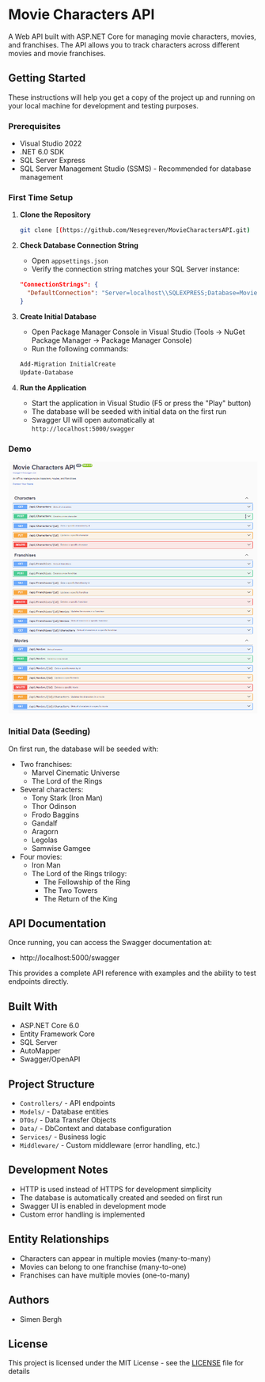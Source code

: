 # Movie Characters API

A Web API built with ASP.NET Core for managing movie characters, movies, and franchises. The API allows you to track characters across different movies and movie franchises.

## Getting Started

These instructions will help you get a copy of the project up and running on your local machine for development and testing purposes.

### Prerequisites

- Visual Studio 2022
- .NET 6.0 SDK
- SQL Server Express
- SQL Server Management Studio (SSMS) - Recommended for database management

### First Time Setup

1. **Clone the Repository**
   ```bash
   git clone [(https://github.com/Nesegreven/MovieCharactersAPI.git)
   ```

2. **Check Database Connection String**
   - Open `appsettings.json`
   - Verify the connection string matches your SQL Server instance:
   ```json
   "ConnectionStrings": {
     "DefaultConnection": "Server=localhost\\SQLEXPRESS;Database=MovieCharactersDb;Trusted_Connection=True;TrustServerCertificate=True"
   }
   ```

3. **Create Initial Database**
   - Open Package Manager Console in Visual Studio (Tools → NuGet Package Manager → Package Manager Console)
   - Run the following commands:
   ```powershell
   Add-Migration InitialCreate
   Update-Database
   ```

4. **Run the Application**
   - Start the application in Visual Studio (F5 or press the "Play" button)
   - The database will be seeded with initial data on the first run
   - Swagger UI will open automatically at `http://localhost:5000/swagger`

### Demo
![API Running Demo](./demo-running.png)

### Initial Data (Seeding)

On first run, the database will be seeded with:
- Two franchises:
  * Marvel Cinematic Universe
  * The Lord of the Rings
- Several characters:
  * Tony Stark (Iron Man)
  * Thor Odinson
  * Frodo Baggins
  * Gandalf
  * Aragorn
  * Legolas
  * Samwise Gamgee
- Four movies:
  * Iron Man
  * The Lord of the Rings trilogy:
    - The Fellowship of the Ring
    - The Two Towers
    - The Return of the King

## API Documentation

Once running, you can access the Swagger documentation at:
- http://localhost:5000/swagger

This provides a complete API reference with examples and the ability to test endpoints directly.

## Built With

- ASP.NET Core 6.0
- Entity Framework Core
- SQL Server
- AutoMapper
- Swagger/OpenAPI

## Project Structure

- `Controllers/` - API endpoints
- `Models/` - Database entities
- `DTOs/` - Data Transfer Objects
- `Data/` - DbContext and database configuration
- `Services/` - Business logic
- `Middleware/` - Custom middleware (error handling, etc.)

## Development Notes

- HTTP is used instead of HTTPS for development simplicity
- The database is automatically created and seeded on first run
- Swagger UI is enabled in development mode
- Custom error handling is implemented

## Entity Relationships

- Characters can appear in multiple movies (many-to-many)
- Movies can belong to one franchise (many-to-one)
- Franchises can have multiple movies (one-to-many)

## Authors

- Simen Bergh

## License

This project is licensed under the MIT License - see the [LICENSE](LICENSE) file for details
